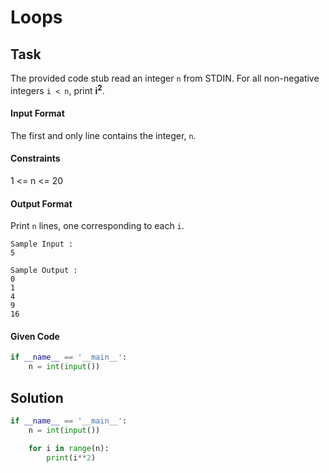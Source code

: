 # Loops
## Task
The provided code stub read an integer `n` from STDIN. For all non-negative integers `i < n`, print **i<sup>2</sup>**.

#### Input Format

The first and only line contains the integer, `n`.

#### Constraints
1 <= n <= 20

#### Output Format

Print `n` lines, one corresponding to each `i`.

```
Sample Input :
5
```

```
Sample Output :
0
1
4
9
16
```

#### Given Code

```python
if __name__ == '__main__':
    n = int(input())
```

## Solution

```python
if __name__ == '__main__':
    n = int(input())

    for i in range(n):
        print(i**2)
```

